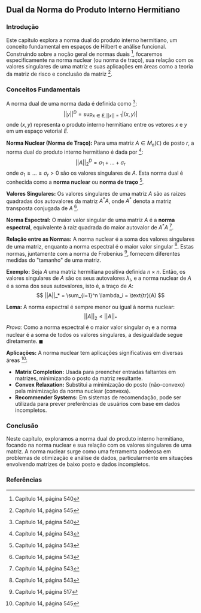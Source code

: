 ## Dual da Norma do Produto Interno Hermitiano

### Introdução
Este capítulo explora a norma dual do produto interno hermitiano, um conceito fundamental em espaços de Hilbert e análise funcional. Construindo sobre a noção geral de normas duais [^540], focaremos especificamente na norma nuclear (ou norma de traço), sua relação com os valores singulares de uma matriz e suas aplicações em áreas como a teoria da matriz de risco e conclusão da matriz [^545].

### Conceitos Fundamentais
A norma dual de uma norma dada é definida como [^540]:
$$
||y||^D = \sup_{x \in E, ||x||=1} |(x, y)|
$$
onde $(x, y)$ representa o produto interno hermitiano entre os vetores $x$ e $y$ em um espaço vetorial $E$.

**Norma Nuclear (Norma de Traço):**
Para uma matriz $A \in M_n(\mathbb{C})$ de posto $r$, a norma dual do produto interno hermitiano é dada por [^543]:
$$
||A||_2^D = \sigma_1 + \dots + \sigma_r
$$
onde $\sigma_1 \geq \dots \geq \sigma_r > 0$ são os valores singulares de $A$. Esta norma dual é conhecida como a **norma nuclear** ou **norma de traço** [^543].

**Valores Singulares:**
Os valores singulares de uma matriz $A$ são as raízes quadradas dos autovalores da matriz $A^*A$, onde $A^*$ denota a matriz transposta conjugada de $A$ [^543].

**Norma Espectral:**
O maior valor singular de uma matriz $A$ é a **norma espectral**, equivalente à raiz quadrada do maior autovalor de $A^*A$ [^543].

**Relação entre as Normas:**
A norma nuclear é a soma dos valores singulares de uma matriz, enquanto a norma espectral é o maior valor singular [^543]. Estas normas, juntamente com a norma de Frobenius [^517], fornecem diferentes medidas do "tamanho" de uma matriz.

**Exemplo:**
Seja $A$ uma matriz hermitiana positiva definida $n \times n$. Então, os valores singulares de $A$ são os seus autovalores $\lambda_i$, e a norma nuclear de $A$ é a soma dos seus autovalores, isto é, a traço de $A$:
$$
||A||_* = \sum_{i=1}^n \lambda_i = \text{tr}(A)
$$

**Lema:**
A norma espectral é sempre menor ou igual à norma nuclear:
$$
||A||_2 \leq ||A||_*
$$
*Prova:*
Como a norma espectral é o maior valor singular $\sigma_1$ e a norma nuclear é a soma de todos os valores singulares, a desigualdade segue diretamente. $\blacksquare$

**Aplicações:**
A norma nuclear tem aplicações significativas em diversas áreas [^545]:
*   **Matrix Completion:** Usada para preencher entradas faltantes em matrizes, minimizando o posto da matriz resultante.
*   **Convex Relaxation:** Substitui a minimização do posto (não-convexo) pela minimização da norma nuclear (convexa).
*   **Recommender Systems:** Em sistemas de recomendação, pode ser utilizada para prever preferências de usuários com base em dados incompletos.

### Conclusão
Neste capítulo, exploramos a norma dual do produto interno hermitiano, focando na norma nuclear e sua relação com os valores singulares de uma matriz. A norma nuclear surge como uma ferramenta poderosa em problemas de otimização e análise de dados, particularmente em situações envolvendo matrizes de baixo posto e dados incompletos.

### Referências
[^540]: Capítulo 14, página 540
[^517]: Capítulo 14, página 517
[^543]: Capítulo 14, página 543
[^545]: Capítulo 14, página 545
<!-- END -->